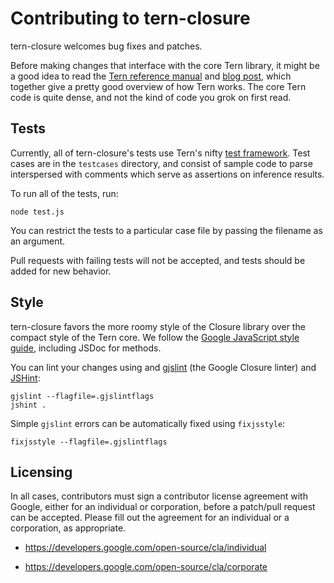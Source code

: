 # Contributing to tern-closure

tern-closure welcomes bug fixes and patches.

Before making changes that interface with the core Tern library, it might be a
good idea to read the [Tern reference manual][tern-ref] and [blog
post][tern-blog], which together give a pretty good overview of how Tern works.
The core Tern code is quite dense, and not the kind of code you grok on first
read.

## Tests

Currently, all of tern-closure's tests use Tern's nifty [test
framework][tern-tests]. Test cases are in the `testcases` directory, and consist
of sample code to parse interspersed with comments which serve as assertions on
inference results.

To run all of the tests, run:

```
node test.js
```

You can restrict the tests to a particular case file by passing the filename as
an argument.

Pull requests with failing tests will not be accepted, and tests should be added
for new behavior.


## Style

tern-closure favors the more roomy style of the Closure library over the compact
style of the Tern core. We follow the [Google JavaScript style guide][jsstyle],
including JSDoc for methods.

You can lint your changes using and [gjslint][gjslint] (the Google Closure
linter) and [JSHint][jshint]:

```
gjslint --flagfile=.gjslintflags
jshint .
```

Simple `gjslint` errors can be automatically fixed using `fixjsstyle`:

```
fixjsstyle --flagfile=.gjslintflags
```

## Licensing

In all cases, contributors must sign a contributor license agreement with
Google,
either for an individual or corporation, before a patch/pull request can be
accepted. Please fill out the agreement for an individual or a
corporation, as appropriate.

* https://developers.google.com/open-source/cla/individual

* https://developers.google.com/open-source/cla/corporate

[tern-ref]: http://ternjs.net/doc/manual.html
[tern-blog]: http://marijnhaverbeke.nl/blog/tern.html
[tern-tests]: https://github.com/marijnh/tern/blob/master/test/runcases.js
[jsstyle]: http://google-styleguide.googlecode.com/svn/trunk/javascriptguide.xml
[jshint]: http://www.jshint.com/
[gjslint]: https://developers.google.com/closure/utilities/
